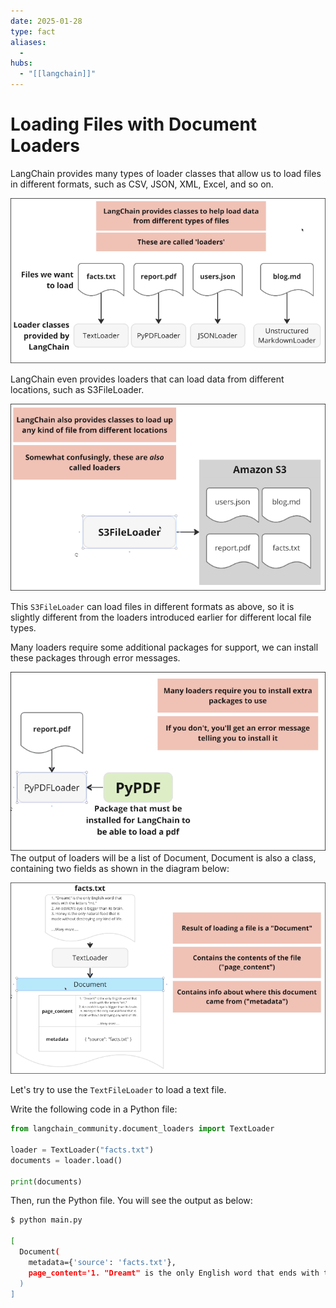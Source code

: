 ```yaml
---
date: 2025-01-28
type: fact
aliases:
  -
hubs:
  - "[[langchain]]"
---
```


# Loading Files with Document Loaders

LangChain provides many types of loader classes that allow us to load files in different formats, such as CSV, JSON, XML, Excel, and so on.

![diff-types-of-loaders.png](../assets/imgs/diff-types-of-loaders.png)

LangChain even provides loaders that can load data from different locations, such as S3FileLoader.

![load-from-diff-locations.png](../assets/imgs/load-from-diff-locations.png)

This `S3FileLoader` can load files in different formats as above, so it is slightly different from the loaders introduced earlier for different local file types.

Many loaders require some additional packages for support, we can install these packages through error messages.

![extra-packages-for-loaders.png](../assets/imgs/extra-packages-for-loaders.png)
The output of loaders will be a list of Document, Document is also a class, containing two fields as shown in the diagram below:

![output-of-loaders.png](../assets/imgs/output-of-loaders.png)


Let's try to use the `TextFileLoader` to load a text file.

Write the following code in a Python file:

```python
from langchain_community.document_loaders import TextLoader

loader = TextLoader("facts.txt")
documents = loader.load()

print(documents)
```
Then, run the Python file. You will see the output as below:

```sh
$ python main.py

[
  Document(
    metadata={'source': 'facts.txt'},
    page_content='1. "Dreamt" is the only English word that ends with the letters "mt."\n2. An ostrichs eye is bigger ... blood flowing.'
  )
]
```


